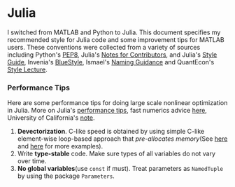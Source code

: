 # Julia

I switched from MATLAB and Python to Julia. This document specifies my recommended style for Julia code and some improvement tips for MATLAB users. These conventions were collected from a variety of sources including Python's [PEP8](http://legacy.python.org/dev/peps/pep-0008), Julia's [Notes for Contributors](https://github.com/JuliaLang/julia/blob/master/CONTRIBUTING.md), and Julia's [Style Guide](https://docs.julialang.org/en/latest/manual/style-guide/), Invenia's [BlueStyle](https://github.com/invenia/BlueStyle), Ismael's [Naming Guidance](https://github.com/JuliaPraxis/Naming) and QuantEcon's [Style Lecture](https://github.com/QuantEcon/lecture-source-jl/blob/master/style.md).

### Performance Tips

Here are some performance tips for doing large scale nonlinear optimization in Julia. More on Julia's [performance tips](https://docs.julialang.org/en/v1/manual/performance-tips/), fast numerics advice [here](https://julialang.org/blog/2013/09/fast-numeric/), University of California's [note](https://ucidatascienceinitiative.github.io/IntroToJulia/Html/WhyJulia?ref=hackernoon.com).

1. **Devectorization**. C-like speed is obtained by using simple C-like element-wise loop-based approach that *pre-allocates memory*(See [here](https://hackernoon.com/freeing-the-data-scientist-mind-from-the-curse-of-vectorization-julia-to-the-rescue-0c3z308v) and [here](http://kristofferc.github.io/post/vectorization_performance_study/#fn:3) for more examples).
2. Write **type-stable** code. Make sure types of all variables do not vary over time.
3. **No global variables**(use `const` if must). Treat parameters as `NamedTuple` by using the package `Parameters`. 

